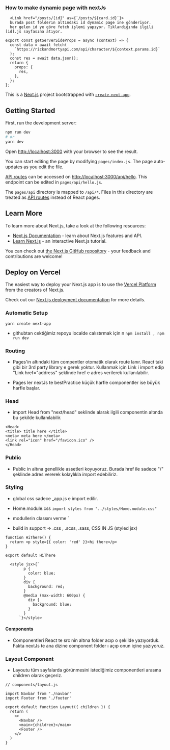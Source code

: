 ### How to make dynamic page with nextJs 

```
  <Link href="/posts/[id]" as={`/posts/${card.id}`}>
  burada post folderın altındaki id dynamic page ine gönderiyor.
  her gelen id ye göre fetch işlemi yapıyor. Tıklandığında ilgili [id].js sayfasına atıyor.
```

```
export const getServerSideProps = async (context) => {
  const data = await fetch(
    `https://rickandmortyapi.com/api/character/${context.params.id}`
  );
  const res = await data.json();
  return {
    props: {
      res,
    },
  };
};
```
This is a [Next.js](https://nextjs.org/) project bootstrapped with [`create-next-app`](https://github.com/vercel/next.js/tree/canary/packages/create-next-app).

## Getting Started

First, run the development server:

```bash
npm run dev
# or
yarn dev
```

Open [http://localhost:3000](http://localhost:3000) with your browser to see the result.

You can start editing the page by modifying `pages/index.js`. The page auto-updates as you edit the file.

[API routes](https://nextjs.org/docs/api-routes/introduction) can be accessed on [http://localhost:3000/api/hello](http://localhost:3000/api/hello). This endpoint can be edited in `pages/api/hello.js`.

The `pages/api` directory is mapped to `/api/*`. Files in this directory are treated as [API routes](https://nextjs.org/docs/api-routes/introduction) instead of React pages.

## Learn More

To learn more about Next.js, take a look at the following resources:

- [Next.js Documentation](https://nextjs.org/docs) - learn about Next.js features and API.
- [Learn Next.js](https://nextjs.org/learn) - an interactive Next.js tutorial.

You can check out [the Next.js GitHub repository](https://github.com/vercel/next.js/) - your feedback and contributions are welcome!

## Deploy on Vercel

The easiest way to deploy your Next.js app is to use the [Vercel Platform](https://vercel.com/new?utm_medium=default-template&filter=next.js&utm_source=create-next-app&utm_campaign=create-next-app-readme) from the creators of Next.js.

Check out our [Next.js deployment documentation](https://nextjs.org/docs/deployment) for more details.

### Automatic Setup
`
yarn create next-app
`
- githubtan cektiğimiz repoyu localde calıstırmak için n
` npm install , npm run dev `

### Routing
- Pages'in altındaki tüm compentler otomatik olarak route lanır. React taki gibi bir 3rd party library e gerek yoktur. Kullanmak için Link i import edip "Link href="address" şeklinde href e adres verilerek kullanılabilir.

- Pages ler nextJs te bestPractice küçük harfle componentler ise büyük harfle başlar.

### Head
- import Head from "next/head" seklinde alarak ilgili componentin altında bu şekilde kullanılabilir.
```
<Head> 
<title> title here </title>
<meta> meta here </meta>
<link rel="icon" href="/favicon.ico" />
</Head>
```

### Public
- Public in altına genellikle assetleri koyuyoruz. Burada href ile sadece "/" şeklinde adres vererek kolaylıkla import edebiliriz. 

### Styling
- global css sadece _app.js e import edilir.
- Home.module.css 
` import styles from "../styles/Home.module.css" `
- modullerin classını verme 
` <div className={styles.main}>

- build in support => .css , .scss, .sass, CSS IN JS (styled jsx)
```
function HiThere() {
  return <p style={{ color: 'red' }}>hi there</p>
}

export default HiThere
```

```
  <style jsx>{`
        p {
          color: blue;
        }
        div {
          background: red;
        }
        @media (max-width: 600px) {
          div {
            background: blue;
          }
        }
      `}</style>
```

#### Components 
- Componentleri React te src nin altına folder acıp o şekilde yazıyorduk. Fakta nextJs te ana dizine component folder ı açıp onun içine yazıyoruz.

###  Layout Component
- Layoutu tüm sayfalarda görünmesini istediğimiz componentleri arasına children olarak geçeriz.
```
// components/layout.js

import Navbar from './navbar'
import Footer from './footer'

export default function Layout({ children }) {
  return (
    <>
      <Navbar />
      <main>{children}</main>
      <Footer />
    </>
  )
}
```


